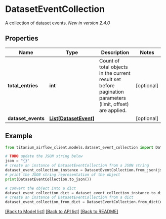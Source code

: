 # DatasetEventCollection

A collection of dataset events.  *New in version 2.4.0* 

## Properties

Name | Type | Description | Notes
------------ | ------------- | ------------- | -------------
**total_entries** | **int** | Count of total objects in the current result set before pagination parameters (limit, offset) are applied.  | [optional] 
**dataset_events** | [**List[DatasetEvent]**](DatasetEvent.md) |  | [optional] 

## Example

```python
from titanium_airflow_client.models.dataset_event_collection import DatasetEventCollection

# TODO update the JSON string below
json = "{}"
# create an instance of DatasetEventCollection from a JSON string
dataset_event_collection_instance = DatasetEventCollection.from_json(json)
# print the JSON string representation of the object
print(DatasetEventCollection.to_json())

# convert the object into a dict
dataset_event_collection_dict = dataset_event_collection_instance.to_dict()
# create an instance of DatasetEventCollection from a dict
dataset_event_collection_from_dict = DatasetEventCollection.from_dict(dataset_event_collection_dict)
```
[[Back to Model list]](../README.md#documentation-for-models) [[Back to API list]](../README.md#documentation-for-api-endpoints) [[Back to README]](../README.md)


